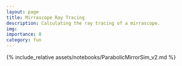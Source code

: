 ```yaml
---
layout: page
title: Mirrascope Ray Tracing
description: Calculating the ray tracing of a mirrascope.
img:
importance: 8
category: fun
---
```


<!-- <iframe
  src="https://jupyterlite.github.io/demo/repl/index.html?theme=JupyterLab?toolbar=1"
  width="100%"
  height="800px"
></iframe> -->

{% include_relative assets/notebooks/ParabolicMirrorSim_v2.md %}